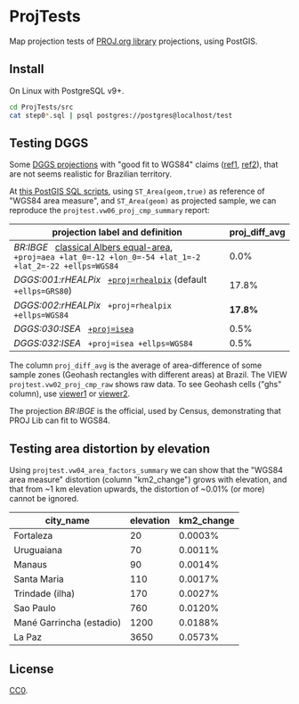 # ProjTests
Map projection tests of [PROJ.org library](https://PROJ.org)  projections, using PostGIS.

## Install
On Linux with PostgreSQL v9+.
```sh
cd ProjTests/src
cat step0*.sql | psql postgres://postgres@localhost/test
```
## Testing DGGS
Some [DGGS projections](https://www.iso.org/standard/32588.html) with "good fit to WGS84" claims ([ref1](https://doi.org/10.1080/20964471.2022.2094926), [ref2](https://doi.org/10.1080/17538947.2019.1645893)), that are not seems realistic for Brazilian territory.

At [this PostGIS SQL scripts](src), using `ST_Area(geom,true)` as reference of "WGS84 area measure", and `ST_Area(geom)` as projected sample, we can reproduce the `projtest.vw06_proj_cmp_summary` report:

projection label and definition            | proj_diff_avg 
--------------------------------|---------------
_BR:IBGE_  &nbsp; [classical Albers equal-area](https://proj.org/en/stable/operations/projections/aea.html),<br> `+proj=aea +lat_0=-12 +lon_0=-54 +lat_1=-2 +lat_2=-22 +ellps=WGS84`          | 0.0%
*DGGS:001:rHEALPix*  &nbsp; [`+proj=rhealpix`](https://proj.org/en/stable/operations/projections/rhealpix.html) (default `+ellps=GRS80`) | 17.8%
*DGGS:002:rHEALPix*   &nbsp; `+proj=rhealpix +ellps=WGS84` | **17.8%**
 *DGGS:030:ISEA*   &nbsp;  [`+proj=isea`](https://proj.org/en/stable/operations/projections/isea.html)   | 0.5%
 *DGGS:032:ISEA*    &nbsp; `+proj=isea +ellps=WGS84`  | 0.5%

The column `proj_diff_avg` is the average of area-difference of some sample zones (Geohash rectangles with different areas) at Brazil. The VIEW `projtest.vw02_proj_cmp_raw` shows raw data. To see Geohash cells ("ghs" column), use [viewer1](https://geohash.softeng.co/6dxqw4) or [viewer2](https://www.movable-type.co.uk/scripts/geohash.html).

The projection _BR:IBGE_ is the official, used by Census, demonstrating that PROJ Lib can fit to WGS84.

## Testing area distortion by elevation
Using `projtest.vw04_area_factors_summary` we can show that the "WGS84 area measure" distortion (column "km2_change") grows with elevation, and that from \~1 km elevation upwards, the distortion of \~0.01% (or more) cannot be ignored.

city_name         | elevation | km2_change 
-------------------------|----------|------------
Fortaleza                |        20 | 0.0003%
 Uruguaiana               |        70 | 0.0011%
 Manaus                   |        90 | 0.0014%
 Santa Maria              |       110 | 0.0017%
 Trindade (ilha)          |       170 | 0.0027%
 Sao Paulo                |       760 | 0.0120%
 Mané Garrincha (estadio) |      1200 | 0.0188%
 La Paz                   |      3650 | 0.0573%

## License
[CC0](https://creativecommons.org/publicdomain/zero/1.0/).
